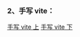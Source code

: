 ### 2、手写 vite：
[手写 vite 上](https://juejin.cn/post/7142878515380092959?share_token=3308ad5a-66f2-462e-9c35-615036908df4#heading-0)
[手写 vite 下](https://juejin.cn/post/7143217994242457613#heading-8)